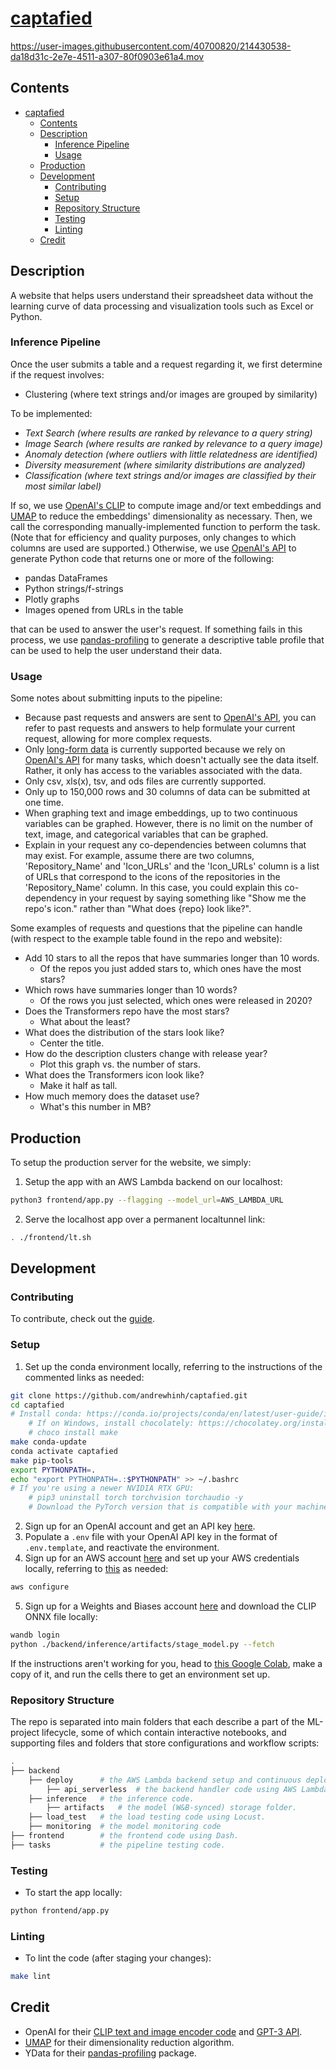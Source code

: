# [captafied](https://captafied.loca.lt/)

<https://user-images.githubusercontent.com/40700820/214430538-da18d31c-2e7e-4511-a307-80f0903e61a4.mov>

## Contents

- [captafied](#captafied)
  - [Contents](#contents)
  - [Description](#description)
    - [Inference Pipeline](#inference-pipeline)
    - [Usage](#usage)
  - [Production](#production)
  - [Development](#development)
    - [Contributing](#contributing)
    - [Setup](#setup)
    - [Repository Structure](#repository-structure)
    - [Testing](#testing)
    - [Linting](#linting)
  - [Credit](#credit)

## Description

A website that helps users understand their spreadsheet data without the learning curve of data processing and visualization tools such as Excel or Python.

### Inference Pipeline

Once the user submits a table and a request regarding it, we first determine if the request involves:

- Clustering (where text strings and/or images are grouped by similarity)

To be implemented:

- *Text Search (where results are ranked by relevance to a query string)*
- *Image Search (where results are ranked by relevance to a query image)*
- *Anomaly detection (where outliers with little relatedness are identified)*
- *Diversity measurement (where similarity distributions are analyzed)*
- *Classification (where text strings and/or images are classified by their most similar label)*

If so, we use [OpenAI's CLIP](#credit) to compute image and/or text embeddings and [UMAP](#credit) to reduce the embeddings' dimensionality as necessary. Then, we call the corresponding manually-implemented function to perform the task. (Note that for efficiency and quality purposes, only changes to which columns are used are supported.) Otherwise, we use [OpenAI's API](#credit) to generate Python code that returns one or more of the following:

- pandas DataFrames
- Python strings/f-strings
- Plotly graphs
- Images opened from URLs in the table

that can be used to answer the user's request. If something fails in this process, we use [pandas-profiling](#credit) to generate a descriptive table profile that can be used to help the user understand their data.

### Usage

Some notes about submitting inputs to the pipeline:

- Because past requests and answers are sent to [OpenAI's API](#credit), you can refer to past requests and answers to help formulate your current request, allowing for more complex requests.
- Only [long-form data](https://seaborn.pydata.org/tutorial/data_structure.html#long-form-vs-wide-form-data) is currently supported because we rely on [OpenAI's API](#credit) for many tasks, which doesn't actually see the data itself. Rather, it only has access to the variables associated with the data.
- Only csv, xls(x), tsv, and ods files are currently supported.
- Only up to 150,000 rows and 30 columns of data can be submitted at one time.
- When graphing text and image embeddings, up to two continuous variables can be graphed. However, there is no limit on the number of text, image, and categorical variables that can be graphed.
- Explain in your request any co-dependencies between columns that may exist. For example, assume there are two columns, 'Repository_Name' and 'Icon_URLs' and the 'Icon_URLs' column is a list of URLs that correspond to the icons of the repositories in the 'Repository_Name' column. In this case, you could explain this co-dependency in your request by saying something like "Show me the repo's icon." rather than "What does {repo} look like?".

Some examples of requests and questions that the pipeline can handle (with respect to the example table found in the repo and website):

- Add 10 stars to all the repos that have summaries longer than 10 words.
  - Of the repos you just added stars to, which ones have the most stars?
- Which rows have summaries longer than 10 words?
  - Of the rows you just selected, which ones were released in 2020?
- Does the Transformers repo have the most stars?
  - What about the least?
- What does the distribution of the stars look like?
  - Center the title.
- How do the description clusters change with release year?
  - Plot this graph vs. the number of stars.
- What does the Transformers icon look like?
  - Make it half as tall.
- How much memory does the dataset use?
  - What's this number in MB?

## Production

To setup the production server for the website, we simply:

1. Setup the app with an AWS Lambda backend on our localhost:

```bash
python3 frontend/app.py --flagging --model_url=AWS_LAMBDA_URL
```

2. Serve the localhost app over a permanent localtunnel link:

```bash
. ./frontend/lt.sh
```

## Development

### Contributing

To contribute, check out the [guide](./CONTRIBUTING.MD).

### Setup

1. Set up the conda environment locally, referring to the instructions of the commented links as needed:

```bash
git clone https://github.com/andrewhinh/captafied.git
cd captafied
# Install conda: https://conda.io/projects/conda/en/latest/user-guide/install/index.html#regular-installation
    # If on Windows, install chocolately: https://chocolatey.org/install. Then, run:
    # choco install make
make conda-update 
conda activate captafied
make pip-tools
export PYTHONPATH=.
echo "export PYTHONPATH=.:$PYTHONPATH" >> ~/.bashrc
# If you're using a newer NVIDIA RTX GPU: 
    # pip3 uninstall torch torchvision torchaudio -y
    # Download the PyTorch version that is compatible with your machine: https://pytorch.org/get-started/locally/
```

2. Sign up for an OpenAI account and get an API key [here](https://beta.openai.com/account/api-keys).
3. Populate a `.env` file with your OpenAI API key in the format of `.env.template`, and reactivate the environment.
4. Sign up for an AWS account [here](https://us-west-2.console.aws.amazon.com/ecr/create-repository?region=us-west-2) and set up your AWS credentials locally, referring to [this](https://docs.aws.amazon.com/cli/latest/userguide/cli-configure-quickstart.html#cli-configure-quickstart-config) as needed:

```bash
aws configure
```

5. Sign up for a Weights and Biases account [here](https://wandb.ai/signup) and download the CLIP ONNX file locally:

```bash
wandb login
python ./backend/inference/artifacts/stage_model.py --fetch
```

If the instructions aren't working for you, head to [this Google Colab](https://colab.research.google.com/drive/1Z34DLHJm1i1e1tnknICujfZC6IaToU3k?usp=sharing), make a copy of it, and run the cells there to get an environment set up.

### Repository Structure

The repo is separated into main folders that each describe a part of the ML-project lifecycle, some of which contain interactive notebooks, and supporting files and folders that store configurations and workflow scripts:

```bash
.
├── backend   
    ├── deploy      # the AWS Lambda backend setup and continuous deployment code.
        ├── api_serverless  # the backend handler code using AWS Lambda.
    ├── inference   # the inference code.
        ├── artifacts   # the model (W&B-synced) storage folder.
    ├── load_test   # the load testing code using Locust.
    ├── monitoring  # the model monitoring code
├── frontend        # the frontend code using Dash.
├── tasks           # the pipeline testing code.
```

### Testing

- To start the app locally:

```bash
python frontend/app.py
```

### Linting

- To lint the code (after staging your changes):

```bash
make lint
```

## Credit

- OpenAI for their [CLIP text and image encoder code](https://huggingface.co/openai/clip-vit-base-patch16) and [GPT-3 API](https://openai.com/api/).
- [UMAP](https://umap-learn.readthedocs.io/en/latest/index.html) for their dimensionality reduction algorithm.
- YData for their [pandas-profiling](https://github.com/ydataai/pandas-profiling) package.
